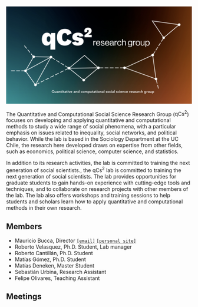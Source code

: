 
![logo](figures/logo.png)

The Quantitative and Computational Social Science Research Group ($\text{qCs}^2$) focuses on developing and applying quantitative and computational methods to study a wide range of social phenomena, with a particular emphasis on issues related to inequality, social networks, and political behavior. While the lab is based in the Sociology Department at the UC Chile, the research here developed draws on expertise from other fields, such as economics, political science, computer science, and statistics.

In addition to its research activities, the lab is committed to training the next generation of social scientists., the $\text{qCs}^2$ lab is committed to training the next generation of social scientists. The lab provides opportunities for graduate students to gain hands-on experience with cutting-edge tools and techniques, and to collaborate on research projects with other members of the lab. The lab also offers workshops and training sessions to help students and scholars learn how to apply quantitative and computational methods in their own research.

## Members


 - Mauricio Bucca, Director [`[email]`](mailto:mebucca@gmail.com) [`[personal site]`](https://mebucca.github.io)
- Roberto Velasquez, Ph.D. Student, Lab manager
- Roberto Cantillán, Ph.D. Student
- Matías Gómez, Ph.D. Student
- Matías Deneken, Master Student
- Sebastián Urbina, Research Assistant
- Felipe Olivares, Teaching Assistant

## Meetings


